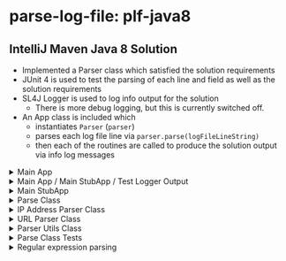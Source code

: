 # parse-log-file: plf-java8

## IntelliJ Maven Java 8 Solution

- Implemented a Parser class which satisfied the solution requirements
- JUnit 4 is used to test the parsing of each line and field as well as the solution requirements
- SL4J Logger is used to log info output for the solution
  - There is more debug logging, but this is currently switched off.
- An App class is included which
  - instantiates `Parser` (`parser`)
  - parses each log file line via `parser.parse(logFileLineString)`
  - then each of the routines are called to produce the solution output via info log messages

<details><summary>Main App</summary>

[App class which takes the logFile to parse as a parameter](./src/main/java/net/shawfire/plf/App.java)

</details>

<details><summary>Main App / Main StubApp / Test Logger Output</summary>

- The Main App, Main StubApp and the Unit tests produce essentially the same logging output.

```
0    [main] INFO  net.shawfire.plf.Parser  - Number of unique IP addresses: 4
79   [main] INFO  net.shawfire.plf.Parser  - The top 3 most visited URLs: [/docs/manage-websites/, /blog/2018/08/survey-your-opinion-matters/, /newsletter/]
79   [main] INFO  net.shawfire.plf.Parser  - The top 3 most active IP addresses: [168.41.191.40, 50.112.00.11, 177.71.128.21]
```

</details>

<details><summary>Main StubApp</summary>

[StubApp class which does not rely on a logFile as input](./src/main/java/net/shawfire/plf/StubApp.java)

</details>

<details><summary>Parse Class</summary>

[Parse class which reads the logFile and parses it accordingly](./src/main/java/net/shawfire/plf/Parser.java)

</details>

<details><summary>IP Address Parser Class </summary>

[IP Address Parser class which contains all the logic specific to parsing and reporting IP Addresses](./src/main/java/net/shawfire/plf/IPAddressParser.java)

</details>

<details><summary>URL Parser Class </summary>

[URL Parser class which contains all the logic specific to parsing and reporting URLs](./src/main/java/net/shawfire/plf/UrlParser.java)

</details>

<details><summary>Parser Utils Class </summary>

[Parser Utils class which contains generic static pure parsing functions](./src/main/java/net/shawfire/plf/ParserUtils.java)

</details>

<details><summary>Parse Class Tests</summary>

[ParseTest class which contains Parse class JUnit4 tests](./src/test/java/net/shawfire/plf/ParserTest.java)

</details>

<details><summary>Regular expression parsing</summary>

[Online regular expression parsing](https://regex101.com/)

- Extract from [`src/main/java/net/shawfire/plf/Parser.java`](./src/main/java/net/shawfire/plf/Parser.java)

```java
    /**
     * Allow for three types of fields
     *  1. A field enclosed in square brackets
     *     "\[[^\]]*\]" - Match "[" - then a chars other than "]" terminate field with "]"
     *     note: the pipe character "|" signifies an "or" another type of field
     *  2. A field enclosed in double quotes
     *     "\"[^"]*" -  Match `"` - then a chars other than `"` terminate field with `"`
     *  3. A field that does not contain a space
     *     [^ ]*)* - Match a field that does not contain spaces
     */
    private static final String FIELD_REGEX = "(\\[[^\\]]*\\]|\"[^\"]*\"|[^ ]*)*";
```

- Extract from [`src/main/java/net/shawfire/plf/IPAddressParser.java`](./src/main/java/net/shawfire/plf/IPAddressParser.java)

```java
    /**
     * "[^\\/]* " - Match prefix chars other than "/" followed by a space (e.g. "GET ")
     * "([^ ]*)"  = Match URL chars other than space " " (e.g. "http://google.com" or "/google.com")
     * ".*" - Math suffix other characters other than the URL (e.g. " HTTP/1.1")
     */
    private static final String URL_REGEX = "[^\\/]* ([^ ]*).*";
```

</details>

